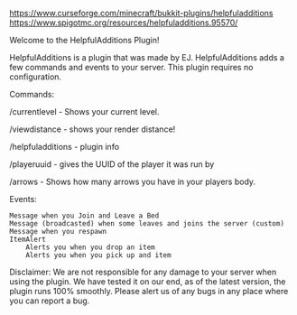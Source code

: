 https://www.curseforge.com/minecraft/bukkit-plugins/helpfuladditions
https://www.spigotmc.org/resources/helpfuladditions.95570/


 

Welcome to the HelpfulAdditions Plugin!

HelpfulAdditions is a plugin that was made by EJ. HelpfulAdditions adds a few commands and events to your server. This plugin requires no configuration.

Commands:

/currentlevel - Shows your current level.

/viewdistance - shows your render distance!

/helpfuladditions - plugin info

/playeruuid - gives the UUID of the player it was run by

/arrows - Shows how many arrows you have in your players body.

Events:

    Message when you Join and Leave a Bed
    Message (broadcasted) when some leaves and joins the server (custom)
    Message when you respawn
    ItemAlert
        Alerts you when you drop an item
        Alerts you when you pick up and item


Disclaimer: We are not responsible for any damage to your server when using the plugin. We have tested it on our end, as of the latest version, the plugin runs 100% smoothly. Please alert us of any bugs in any place where you can report a bug.
